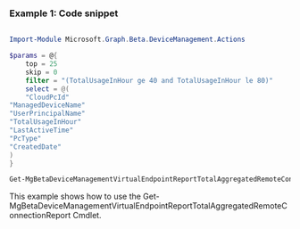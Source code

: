 ### Example 1: Code snippet

```powershell

Import-Module Microsoft.Graph.Beta.DeviceManagement.Actions

$params = @{
	top = 25
	skip = 0
	filter = "(TotalUsageInHour ge 40 and TotalUsageInHour le 80)"
	select = @(
	"CloudPcId"
"ManagedDeviceName"
"UserPrincipalName"
"TotalUsageInHour"
"LastActiveTime"
"PcType"
"CreatedDate"
)
}

Get-MgBetaDeviceManagementVirtualEndpointReportTotalAggregatedRemoteConnectionReport -BodyParameter $params

```
This example shows how to use the Get-MgBetaDeviceManagementVirtualEndpointReportTotalAggregatedRemoteConnectionReport Cmdlet.

